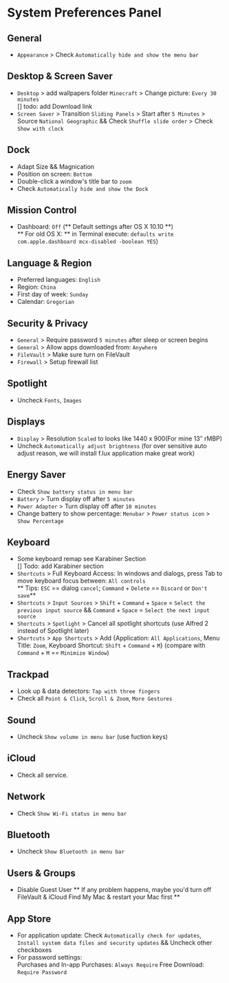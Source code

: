 # System Preferences Panel

## General
* `Appearance` > Check `Automatically hide and show the menu bar`

## Desktop & Screen Saver

* `Desktop` > add wallpapers folder `Minecraft` > Change picture: `Every 30 minutes`  
[] todo: add Download link
* `Screen Saver` > Transition `Sliding Panels` > Start after `5 Minutes` > Source `National Geographic` && Check `Shuffle slide order` > Check `Show with clock`

## Dock
* Adapt Size && Magnication
* Position on screen: `Bottom`
* Double-click a window's title bar to `zoom`
* Check `Automatically hide and show the Dock`

## Mission Control
* Dashboard: `Off` (** Default settings after OS X 10.10 **)  
** For old OS X: ** in Terminal execute:
	`defaults write com.apple.dashboard mcx-disabled -boolean YES`)

## Language & Region
* Preferred languages: `English`
* Region: `China`
* First day of week: `Sunday`
* Calendar: `Gregorian` 

## Security & Privacy
* `General` > Require password `5 minutes` after sleep or screen begins
* `General` > Allow apps downloaded from: `Anywhere`
* `FileVault` > Make sure turn on FileVault
* `Firewall` > Setup firewall list

## Spotlight
* Uncheck `Fonts`, `Images`

## Displays
* `Display` > Resolution `Scaled` to looks like 1440 x 900(For mine 13″ rMBP)
* Uncheck `Automatically adjust brightness` (for over sensitive auto adjust reason, we will install f.lux application make great work)

## Energy Saver
* Check `Show battery status in menu bar` 
* `Battery` > Turn display off after `5 minutes`
* `Power Adapter` > Turn display off after `10 minutes`
* Change battery to show percentage: `Menubar` > `Power status icon` > `Show Percentage`

## Keyboard
* Some keyboard remap see Karabiner Section  
[] Todo: add Karabiner section
* `Shortcuts` > Full Keyboard Access: In windows and dialogs, press Tab to move keyboard focus between: `All controls`  
** Tips: `ESC` == dialog `cancel`; `Command` + `Delete` == `Discard` or `Don't save`**
* `Shortcuts` > `Input Sources` > `Shift` + `Command` + `Space` = `Select the previous input source` && `Command` + `Space` = `Select the next input source`
* `Shortcuts` > `Spotlight` > Cancel all spotlight shortcuts (use Alfred 2 instead of Spotlight later)
* `Shortcuts` > `App Shortcuts` > Add {Application: `All Applications`,  Menu Title: `Zoom`, Keyboard Shortcut: `Shift` + `Command` + `M`} (compare with `Command` + `M` == `Minimize Window`)

## Trackpad
* Look up & data detectors: `Tap with three fingers`
* Check all `Point & Click`, `Scroll & Zoom`, `More Gestures`

## Sound
* Uncheck `Show volume in menu bar` (use fuction keys)

## iCloud
* Check all service.

## Network
* Check `Show Wi-Fi status in menu bar`

## Bluetooth
* Uncheck `Show Bluetooth in menu bar`

## Users & Groups
* Disable Guest User
** If any problem happens, maybe you'd turn off FileVault & iCloud Find My Mac & restart your Mac first **

## App Store
* For application update: Check `Automatically check for updates`, `Install system data files and security updates` && Uncheck other checkboxes
* For password settings:  
	Purchases and In-app Purchases: `Always Require`
	Free Download: `Require Password`
